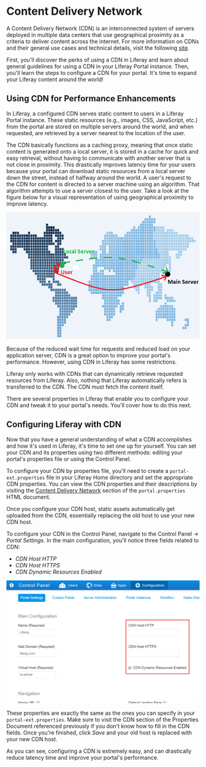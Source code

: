 # Content Delivery Network [](id=content-delivery-network)

A Content Delivery Network (CDN) is an interconnected system of servers deployed
in multiple data centers that use geographical proximity as a criteria to
deliver content across the internet. For more information on CDNs and their
general use cases and technical details, visit the following
[site](http://en.wikipedia.org/wiki/Content_delivery_network).

First, you'll discover the perks of using a CDN in Liferay and learn about
general guidelines for using a CDN in your Liferay Portal instance. Then, you'll
learn the steps to configure a CDN for your portal. It's time to expand your
Liferay content around the world! 

## Using CDN for Performance Enhancements

In Liferay, a configured CDN serves static content to users in a Liferay Portal
instance. These static resources (e.g., images, CSS, JavaScript, etc.) from the
portal are stored on multiple servers around the world, and when requested, are
retrieved by a server nearest to the location of the user. 

The CDN basically functions as a caching proxy, meaning that once static content
is generated onto a local server, it is stored in a cache for quick and easy
retrieval, without having to communicate with another server that is not close
in proximity. This drastically improves latency time for your users because your
portal can download static resources from a local server down the street,
instead of halfway around the world. A user's request to the CDN for content is
directed to a server machine using an algorithm. That algorithm attempts to use
a server closest to the user. Take a look at the figure below for a visual
representation of using geographical proximity to improve latency. 

![Figure 1: The red lines on the map represent the required distances traveled by requests from a server to the user. Using CDN allows a user to request static resources from a much closer local server, improving download times.](../../images/cdn-map.png)

Because of the reduced wait time for requests and reduced load on your
application server, CDN is a great option to improve your portal's performance.
However, using CDN in Liferay has some restrictions. 

Liferay only works with CDNs that can dynamically retrieve requested resources
from Liferay. Also, nothing that Liferay automatically refers is transferred to
the CDN. The CDN must fetch the content itself. 

There are several properties in Liferay that enable you to configure your CDN
and tweak it to your portal's needs. You'll cover how to do this next.

## Configuring Liferay with CDN

Now that you have a general understanding of what a CDN accomplishes and how
it's used in Liferay, it's time to set one up for yourself. You can set your CDN
and its properties using two different methods: editing your portal's properties
file or using the Control Panel. 

To configure your CDN by properties file, you'll need to create a
`portal-ext.properties` file in your Liferay Home directory and set the
appropriate CDN properties. You can view the CDN properties and their
descriptions by visiting the [Content Delivery Network](http://docs.liferay.com/portal/6.2/propertiesdoc/portal.properties.html#Content%20Delivery%20Network)
section of the `portal.properties` HTML document. 

Once you configure your CDN host, static assets automatically get uploaded from
the CDN, essentially replacing the old host to use your new CDN host.

To configure your CDN in the Control Panel, navigate to the Control Panel &rarr;
*Portal Settings*. In the main configuration, you'll notice three fields related
to CDN: 

- *CDN Host HTTP* 
- *CDN Host HTTPS* 
- *CDN Dynamic Resources Enabled*

![Figure 2: The Control Panel lets you configure your portal's CDN.](../../images/cdn-control-panel.png)

These properties are exactly the same as the ones you can specify in your
`portal-ext.properties`. Make sure to visit the CDN section of the Properties
Document referenced previously if you don't know how to fill in the CDN fields.
Once you're finished, click *Save* and your old host is replaced with your new
CDN host. 

As you can see, configuring a CDN is extremely easy, and can drastically reduce
latency time and improve your portal's performance. 
